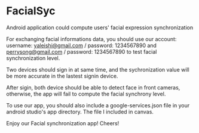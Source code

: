 # FacialSyc
Android application could compute users' facial expression synchronization

For exchanging facial informations data, you should use our account: username: yaleishi@gmail.com / password: 1234567890 and perrysong@gmail.com / password: 1234567890 to test facial synchronization level.

Two devices should sign in at same time, and the sychronization value will be more accurate in the lastest signin device.

After sigin, both device should be able to detect face in front cameras, otherwise, the app will fail to compute the facial synchrony level.

To use our app, you should also include a google-services.json file in your android studio's app directory. The file I included in canvas.

Enjoy our Facial synchronization app! 
Cheers!
